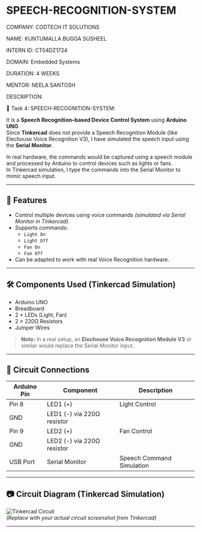# SPEECH-RECOGNITION-SYSTEM

COMPANY: CODTECH IT SOLUTIONS

NAME: KUNTUMALLA BUGGA SUSHEEL

INTERN ID: CT04DZ1724

DOMAIN: Embedded Systems

DURATION: 4 WEEKS

MENTOR: NEELA SANTOSH

DESCRIPTION:

📌 Task 4: SPEECH-RECOGNITION-SYSTEM:

It is a **Speech Recognition–based Device Control System** using **Arduino UNO**.  
Since **Tinkercad** does not provide a Speech Recognition Module (like Elechouse Voice Recognition V3), I have simulated the speech input using the **Serial Monitor**.

In real hardware, the commands would be captured using a speech module and processed by Arduino to control devices such as lights or fans.  
In Tinkercad simulation, I type the commands into the Serial Monitor to mimic speech input.

---

## 🎯 Features
- Control multiple devices using voice commands *(simulated via Serial Monitor in Tinkercad)*.
- Supports commands:
  - `Light On`
  - `Light Off`
  - `Fan On`
  - `Fan Off`
- Can be adapted to work with real Voice Recognition hardware.

---

## 🛠 Components Used (Tinkercad Simulation)
- Arduino UNO  
- Breadboard  
- 2 × LEDs (Light, Fan)  
- 2 × 220Ω Resistors  
- Jumper Wires  

> **Note:** In a real setup, an **Elechouse Voice Recognition Module V3** or similar would replace the Serial Monitor input.

---

## 🔌 Circuit Connections
| Arduino Pin | Component   | Description |
|-------------|-------------|-------------|
| Pin 8       | LED1 (+)    | Light Control |
| GND         | LED1 (-) via 220Ω resistor |  
| Pin 9       | LED2 (+)    | Fan Control |
| GND         | LED2 (-) via 220Ω resistor |  
| USB Port    | Serial Monitor | Speech Command Simulation |

---

## 📷 Circuit Diagram (Tinkercad Simulation)
![Tinkercad Circuit](circuit_screenshot.png)  
*(Replace with your actual circuit screenshot from Tinkercad)*

---
